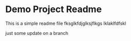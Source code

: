 # Demo Project Readme
This is a simple readme file 
fksglkfdjglksjflkgs
lklaklfdfskl

just some update on a branch
